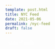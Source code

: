 ```yaml
---
template: post.html
title: NYC Feed
date: 2021-05-06
permalink: /nyc-feed
draft: false
---
```


<link rel='manifest' href='manifest.json'>
<link rel='stylesheet' href='https://roadtolarissa.com/slinks/nyc-feed/style.css'>
<meta name='theme-color' content='#111' />


<style>
html, a{
  color: #fff;
}

.header{
  filter: invert(1);
}
.header a{
  color: #000;
}

h1, .header-left{
  margin-left: 10px;
}

body > p{
  padding-left: 10px;
  padding-right: 10px;
}

.items{
  margin-top: 40px;
}

body{
  padding: 0px !important;
}

p> img{
  /*width: 100%;*/
}
</style>

[sites](https://docs.google.com/spreadsheets/d/1zzrLPJQqxatd5CNhyjcAnjlbGM2haqDL2YY3SCgJ1PA/edit#gid=0) 
// 
[code](https://github.com/chart-code/static-rss)

<div class='items' id='items'></div>

<script>
  window.datapath = 'https://roadtolarissa.com/slinks/nyc-feed/'
</script>

<script src='https://roadtolarissa.com/slinks/nyc-feed/d3_.js'></script>
<script src='https://roadtolarissa.com/slinks/nyc-feed/script.js'></script>



